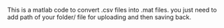 This is a matlab code to convert .csv files into .mat files. you just need to add path of your folder/ file for uploading and then saving back. 
